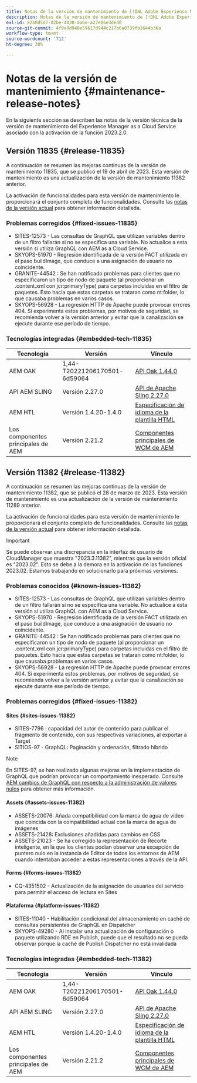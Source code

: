 ```yaml
---
title: Notas de la versión de mantenimiento de [!DNL Adobe Experience Manager] as a Cloud Service asociada con la activación de funcionalidades 2023.2.0.
description: Notas de la versión de mantenimiento de [!DNL Adobe Experience Manager] as a Cloud Service asociada con la activación de funcionalidades 2023.2.0.
exl-id: 82b8d5d7-02be-4038-aa6e-a27e06e3ded0
source-git-commit: 4f9a9d940e59617d944c217b6a0739fb1644b36a
workflow-type: tm+mt
source-wordcount: '712'
ht-degree: 30%

---
```


# Notas de la versión de mantenimiento {#maintenance-release-notes}

En la siguiente sección se describen las notas de la versión técnica de la versión de mantenimiento del Experience Manager as a Cloud Service asociado con la activación de la función 2023.2.0.

## Versión 11835 {#release-11835}

A continuación se resumen las mejoras continuas de la versión de mantenimiento 11835, que se publicó el 19 de abril de 2023. Esta versión de mantenimiento es una actualización de la versión de mantenimiento 11382 anterior.

La activación de funcionalidades para esta versión de mantenimiento le proporcionará el conjunto completo de funcionalidades. Consulte las [notas de la versión actual](/help/release-notes/release-notes-cloud/release-notes-current.md) para obtener información detallada.

### Problemas corregidos {#fixed-issues-11835}

- SITES-12573 - Las consultas de GraphQL que utilizan variables dentro de un filtro fallarán si no se especifica una variable. No actualice a esta versión si utiliza GraphQL con AEM as a Cloud Service.
- SKYOPS-51970 - Regresión identificada de la versión FACT utilizada en el paso buildImage, que conduce a una asignación de usuario no coincidente.
- GRANITE-44542 : Se han notificado problemas para clientes que no especificaron un tipo de nodo de paquete (al proporcionar un .content.xml con jcr:primaryType) para carpetas incluidas en el filtro de paquetes. Esto hacía que estas carpetas se trataran como nt:folder, lo que causaba problemas en varios casos.
- SKYOPS-56928 - La regresión HTTP de Apache puede provocar errores 404. Si experimenta estos problemas, por motivos de seguridad, se recomienda volver a la versión anterior y evitar que la canalización se ejecute durante ese período de tiempo.

### Tecnologías integradas {#embedded-tech-11835}

| Tecnología | Versión | Vínculo |
|---|---|---|
| AEM OAK | 1,44-T20221206170501-6d59064 | [API Oak 1.44.0](https://www.javadoc.io/doc/org.apache.jackrabbit/oak-api/1.44.0/index.html) |
| API AEM SLING | Versión 2.27.0 | [API de Apache Sling 2.27.0](https://www.javadoc.io/doc/org.apache.sling/org.apache.sling.api/latest/index.html) |
| AEM HTL | Versión 1.4.20-1.4.0 | [Especificación de idioma de la plantilla HTML](https://github.com/adobe/htl-spec) |
| Los componentes principales de AEM | Versión 2.21.2 | [Componentes principales de WCM de AEM](https://github.com/adobe/aem-core-wcm-components) |

## Versión 11382 {#release-11382}

A continuación se resumen las mejoras continuas de la versión de mantenimiento 11382, que se publicó el 28 de marzo de 2023. Esta versión de mantenimiento es una actualización de la versión de mantenimiento 11289 anterior.

La activación de funcionalidades para esta versión de mantenimiento le proporcionará el conjunto completo de funcionalidades. Consulte las [notas de la versión actual](/help/release-notes/release-notes-cloud/release-notes-current.md) para obtener información detallada.

>[!IMPORTANT]
>
> Se puede observar una discrepancia en la interfaz de usuario de CloudManager que muestra &quot;2023.3.11382&quot;, mientras que la versión oficial es &quot;2023.02&quot;. Esto se debe a la demora en la activación de las funciones 2023.02.
> Estamos trabajando en solucionarlo para próximas versiones.

### Problemas conocidos {#known-issues-11382}

- SITES-12573 - Las consultas de GraphQL que utilizan variables dentro de un filtro fallarán si no se especifica una variable. No actualice a esta versión si utiliza GraphQL con AEM as a Cloud Service.
- SKYOPS-51970 - Regresión identificada de la versión FACT utilizada en el paso buildImage, que conduce a una asignación de usuario no coincidente.
- GRANITE-44542 : Se han notificado problemas para clientes que no especificaron un tipo de nodo de paquete (al proporcionar un .content.xml con jcr:primaryType) para carpetas incluidas en el filtro de paquetes. Esto hacía que estas carpetas se trataran como nt:folder, lo que causaba problemas en varios casos.
- SKYOPS-56928 - La regresión HTTP de Apache puede provocar errores 404. Si experimenta estos problemas, por motivos de seguridad, se recomienda volver a la versión anterior y evitar que la canalización se ejecute durante ese período de tiempo.

### Problemas corregidos {#fixed-issues-11382}

#### Sites {#sites-issues-11382}

- SITES-7796 : capacidad del autor de contenido para publicar el fragmento de contenido, con sus respectivas variaciones, al exportar a Target
- SITIOS-97 - GraphQL: Paginación y ordenación, filtrado híbrido

>[!NOTE]
>
> En SITES-97, se han realizado algunas mejoras en la implementación de GraphQL que podrían provocar un comportamiento inesperado. Consulte [AEM cambios de GraphQL con respecto a la administración de valores nulos](https://experienceleague.adobe.com/docs/experience-cloud-kcs/kbarticles/KA-21792.html) para obtener más información.

#### Assets {#assets-issues-11382}

- ASSETS-20076: Añada compatibilidad con la marca de agua de vídeo que coincida con la compatibilidad actual con la marca de agua de imágenes
- ASSETS-21428: Exclusiones añadidas para cambios en CSS
- ASSETS-21023 - Se ha corregido la representación de Recorte inteligente, en la que los clientes podían observar una excepción de puntero nulo en la instancia de Editor de todos los entornos de AEM cuando intentaban acceder a estas representaciones a través de la API.

#### Forms {#forms-issues-11382}

- CQ-4351502 - Actualización de la asignación de usuarios del servicio para permitir el acceso de lectura en Sites

#### Plataforma {#platform-issues-11382}

- SITES-11040 - Habilitación condicional del almacenamiento en caché de consultas persistentes de GraphQL en Dispatcher
- SKYOPS-49280 - Al instalar una actualización de configuración o paquete utilizando RDE en Publish, puede que el resultado no se pueda observar porque la caché de Publish Dispatcher no está invalidada

### Tecnologías integradas {#embedded-tech-11382}

| Tecnología | Versión | Vínculo |
|---|---|---|
| AEM OAK | 1,44-T20221206170501-6d59064 | [API Oak 1.44.0](https://www.javadoc.io/doc/org.apache.jackrabbit/oak-api/1.44.0/index.html) |
| API AEM SLING | Versión 2.27.0 | [API de Apache Sling 2.27.0](https://www.javadoc.io/doc/org.apache.sling/org.apache.sling.api/latest/index.html) |
| AEM HTL | Versión 1.4.20-1.4.0 | [Especificación de idioma de la plantilla HTML](https://github.com/adobe/htl-spec) |
| Los componentes principales de AEM | Versión 2.21.2 | [Componentes principales de WCM de AEM](https://github.com/adobe/aem-core-wcm-components) |
